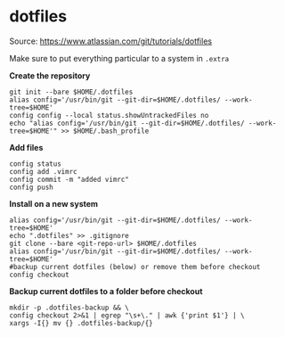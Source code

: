 # dotfiles

Source: https://www.atlassian.com/git/tutorials/dotfiles

Make sure to put everything particular to a system in `.extra`

**Create the repository**
```
git init --bare $HOME/.dotfiles
alias config='/usr/bin/git --git-dir=$HOME/.dotfiles/ --work-tree=$HOME'
config config --local status.showUntrackedFiles no
echo "alias config='/usr/bin/git --git-dir=$HOME/.dotfiles/ --work-tree=$HOME'" >> $HOME/.bash_profile
```
**Add files**
```
config status
config add .vimrc
config commit -m "added vimrc"
config push
```
**Install on a new system**
```
alias config='/usr/bin/git --git-dir=$HOME/.dotfiles/ --work-tree=$HOME'
echo ".dotfiles" >> .gitignore
git clone --bare <git-repo-url> $HOME/.dotfiles
alias config='/usr/bin/git --git-dir=$HOME/.dotfiles/ --work-tree=$HOME'
#backup current dotfiles (below) or remove them before checkout
config checkout  
```

**Backup current dotfiles to a folder before checkout**
```
mkdir -p .dotfiles-backup && \
config checkout 2>&1 | egrep "\s+\." | awk {'print $1'} | \
xargs -I{} mv {} .dotfiles-backup/{}
```
